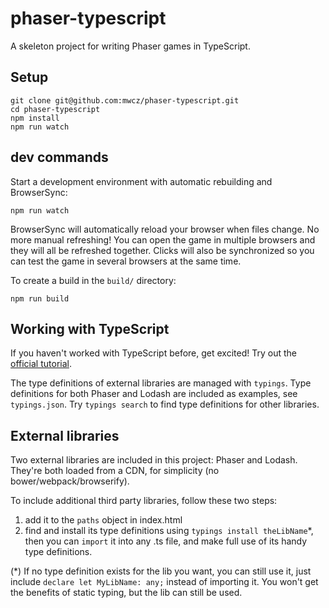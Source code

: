# phaser-typescript

A skeleton project for writing Phaser games in TypeScript.

## Setup

    git clone git@github.com:mwcz/phaser-typescript.git
    cd phaser-typescript
    npm install
    npm run watch

## dev commands

Start a development environment with automatic rebuilding and BrowserSync:

    npm run watch

BrowserSync will automatically reload your browser when files
change.  No more manual refreshing!  You can open the game in multiple browsers
and they will all be refreshed together.  Clicks will also be synchronized so
you can test the game in several browsers at the same time.

To create a build in the `build/` directory:

    npm run build

## Working with TypeScript

If you haven't worked with TypeScript before, get excited!  Try out the
[official tutorial][tut].

The type definitions of external libraries are managed with `typings`.  Type
definitions for both Phaser and Lodash are included as examples, see
`typings.json`.  Try `typings search` to find type definitions for other
libraries.

## External libraries

Two external libraries are included in this project: Phaser and Lodash.
They're both loaded from a CDN, for simplicity (no bower/webpack/browserify).

To include additional third party libraries, follow these two steps:

 1. add it to the `paths` object in index.html
 2. find and install its type definitions using `typings install
    theLibName`*, then you can `import` it into any .ts file, and make full
    use of its handy type definitions.

(*) If no type definition exists for the lib you want, you can still use it, just
include `declare let MyLibName: any;` instead of importing it.  You won't get
the benefits of static typing, but the lib can still be used.

[tut]: http://www.typescriptlang.org/docs/tutorial.html
